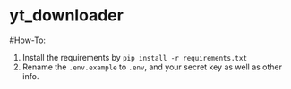 # yt_downloader

#How-To:
1. Install the requirements by `pip install -r requirements.txt`
2. Rename the `.env.example` to `.env`, and your secret key as well as other info.
